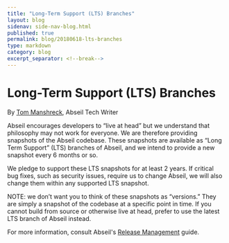 ```yaml
---
title: "Long-Term Support (LTS) Branches"
layout: blog
sidenav: side-nav-blog.html
published: true
permalink: blog/20180618-lts-branches
type: markdown
category: blog
excerpt_separator: <!--break-->
---
```


# Long-Term Support (LTS) Branches

By [Tom Manshreck](mailto:shreck@google.com), Abseil Tech Writer

Abseil encourages developers to “live at head” but we understand that
philosophy may not work for everyone. We are therefore providing snapshots
of the Abseil codebase. These snapshots are available as “Long Term
Support” (LTS) branches of Abseil, and we intend to provide a new
snapshot every 6 months or so.

We pledge to support these LTS snapshots for at least 2 years. If
critical bug fixes, such as security issues, require us to change Abseil,
we will also change them within any supported LTS snapshot.

NOTE: we don’t want you to think of these snapshots as “versions.” They
are simply a snapshot of the codebase at a specific point in time. If
you cannot build from source or otherwise live at head, prefer to use
the latest LTS branch of Abseil instead.

For more information, consult Abseil's
[Release Management](/about/releases) guide.


